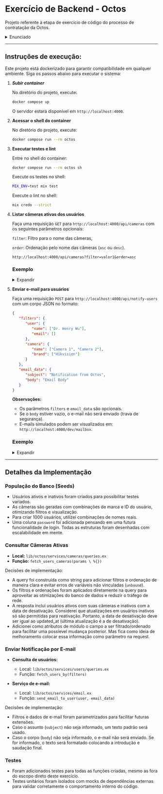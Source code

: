 # Exercício de Backend - Octos

Projeto referente à etapa de exercício de código do processo de contratação da Octos.


<details>
<summary>Enunciado</summary>


Nesse exercício, pedimos para criar uma aplicação Phoenix e implementar algumas funcionalidades nela. A aplicação Phoenix é uma API

Geralmente, nós encorajamos os candidatos a fazerem premissas e resolverem do jeito que acharem melhor, desde que essas premisssas e abordagens sejam eplixadas e documentadas. No entanto, se você tiver mais questão, não hesite em nos contactar por email ou whatsapp.

O app não precisa ter nada de HTML, então você pode criar um app com `--no-html` `--no-assets`. Além disso, pense como um programador frontend iria integrar com essa API e como tornar isso fácil.

Observação: nós usamos GraphQL, mas faça com o que tiver mais conhecimento.

### Expectativas

- Deve ser código pronto para produção
  - O código nos mostrará como você entrega coisas para produção e será um reflexo do seu trabalho.
  - Apenas para ser bem claro: Não esperamos que você realmente o implante em algum lugar ou faça um release. Esta é uma declaração sobre a qualidade da solução.
- Você tem 5 dias para entregar o código. Além disso, se houver algo que você teve que deixar incompleto ou se há uma melhor solução que você implementaria, mas não pôde devido a limitações de tempo pessoais, por favor, tente nos guiar através do seu processo de pensamento ou de quaisquer partes faltantes, utilizando a seção "Detalhes da Implementação" abaixo.

### O que você vai construir

Um aplicativo Phoenix com 2 endpoints para gerenciar câmeras.

Não esperamos que você implemente autenticação e autorização, mas sua solução final deve assumir que será implantada em produção e que os dados serão consumidos por uma Single Page Application que roda nos navegadores dos clientes.

### Requisitos

- Devemos armazenar usuários e câmeras em um banco de dados PostgreSQL.
- Cada usuário tem um nome e pode ter múltiplas câmeras.
- Cada câmeras deve ter uma marca.
- Todos os campos acima definidos devem ser obrigatórios.
- Cada usuário deve ter pelo menos 1 câmera ativa em um dado momento.
- Todos os endpoints devem retornar JSON.
- Um arquivo readme com instruções sobre como executar o aplicativo.

#### Semeando o banco de dados

- mix ecto.setup deve criar tabelas no banco de dados e preenchê-lo com 1 mil usuários; para cada usuário, devem ser criadas 50 câmeras com nomes/marcas aleatórias.
- O status de cada câmera também deve ser aleatório, permitindo usuários com apenas 1 câmera ativa e usuários com mútiplas câmeras ativas.
- Deve-se usar 4 ou mais marcas diferentes, sendo ao menos estas: Intelbras, Hikvision, Giga e Vivotek.
- O nome dos usuários pode ser aleatório.
- Suponha que os engenheiros precisem semear seus bancos de dados regularmente, então o desempenho do script de seed é importante.

#### Tarefas

1. Implementar um endpoint para fornecer uma lista de usuários e suas câmeras
   - Cada usuário deve retornar seu nome e suas câmeras ativas.
   - Alguns usuários podem ter sido desligados (a funcionalidade de desligamento deve ser considerada fora do escopo deste exercício), então só nesse caso é possível que todas as câmeras pertencentes a um usuário estejam inativas. Nestes casos, o endpoint deve retornar a data em que o usuário foi desligado.
   - Este endpoint deve suportar filtragem por parte do nome da câmera e ordenação pelo nome da camera.
   - Endpoint: GET /cameras

2. Implementar um endpoint que envia um e-mail para cada usuário com uma câmera da marca Hikvision;
   - ⚠️ O app não precisa enviar email de fato, então você não precisa necessariamente de acesso à internet para trabalhar no seu desafio.
   - Você pode usar o modo "dev/mailbox" que já vem no phoenix.
   - Endpoint: POST /notify-users

</details>

---


## Instruções de execução:
Este projeto está dockerizado para garantir compatibilidade em qualquer ambiente. Siga os passos abaixo para executar o sistema:

1. ***Subir container***

   No diretório do projeto, execute:  
   ```bash
   docker compose up
   ```  

   O servidor estará disponível em `http://localhost:4000`.

2. **Acessar o shell do container**  

   No diretório do projeto, execute:  
   ```bash
   docker compose run --rm octos
   ```

3. **Executar testes e lint**  

   Entre no shell do container:  
   ```bash
   docker compose run --rm octos sh
   ```

   Execute os testes no shell:  
   ```bash
   MIX_ENV=test mix test
   ```

   Execute o lint no shell:  
   ```bash
   mix credo --strict
   ```

4. **Listar câmeras ativas dos usuários**

   Faça uma requisição `GET` para `http://localhost:4000/api/cameras` com os seguintes parâmetros opcionais:

   `filter`: Filtro para o nome das câmeras,

   `order`: Ordenação pelo nome das câmeras (`asc` ou `desc`).

   ```
   http://localhost:4000/api/cameras?filter=valor1&order=asc

   ```

   ### Exemplo
   <details>
   <summary>Expandir</summary>
   <img src="image.png" alt="Exemplo de resposta" />
   </details>


5. **Enviar e-mail para usuários**

   Faça uma requisição `POST` para `http://localhost:4000/api/notify-users` com um corpo JSON no formato:  
   ```json
   {
      "filters": {
         "user": {
            "name": ["Dr. Henry Wu"],
            "email": []
         },
         "camera": {
            "name": ["Camera 1", "Camera 2"],
            "brand": ["Hikvision"]
         }
      },
      "email_data": {
         "subject": "Notification from Octos",
         "body": "Email Body"
      }
   }
   ```

   **Observações:**

   - Os parâmetros `filters` e `email_data` são opcionais.  
   - Se o `body` estiver vazio, o e-mail não será enviado (trava de segurança).  
   - E-mails simulados podem ser visualizados em: `http://localhost:4000/dev/mailbox`.

   ### Exemplo
   <details>
   <summary>Expandir</summary>
   <img src="image-1.png" alt="Mailbox exemplo 1" />
   <img src="image-2.png" alt="Mailbox exemplo 2" />
   </details>

---

## Detalhes da Implementação

### População do Banco (Seeds)
- Usuários ativos e inativos foram criados para possibilitar testes variados.  
- As câmeras são geradas com combinações de marca e ID do usuário, otimizando filtros e visualização.  
- Para criar 1000 usuários, utilizei combinações de nomes reais.  
- Uma coluna `password` foi adicionada pensando em uma futura funcionalidade de login. Todas as estruturas foram desenhadas com escalabilidade em mente.

### Consultar Câmeras Ativas
- **Local:** `lib/octos/services/cameras/queries.ex`  
- **Função:** `fetch_users_cameras(params \ %{})`  

Decisões de implementação:
- A query foi construída como string para adicionar filtros e ordenação de maneira clara e evitar erros de variáveis não vinculadas (`unbound`).
- Os filtros e ordenações foram aplicados diretamente na query para aproveitar as otimizações do banco de dados e reduzir o tráfego de rede.
- A resposta inclui usuários ativos com suas câmeras e inativos com a data de desativação. Considerei que atualizações em usuários inativos só são permitidas para reativação. Portanto, a data de desativação deve ser igual ao updated_at (última atualização é a de desativação).
- Adicionei como atributos de módulo o campo a ser filtrado/ordenado para facilitar uma possíevel mudança posterior. Mas fica como ideia de melhoramento colocar essa informação como parâmetro na request.

### Enviar Notificação por E-mail
- **Consulta de usuários:**  
  - Local: `lib/octos/services/users/queries.ex`  
  - Função: `fetch_users_by(filters)`  

- **Serviço de e-mail:**  
  - Local: `lib/octos/services/email.ex`  
  - Função: `send_email_to_user(user, email_data)`  

Decisões de implementação:
- Filtros e dados de e-mail foram parametrizados para facilitar futuras extensões.  
- Caso o assunto (`subject`) não seja informado, um texto padrão será usado.  
- Caso o corpo (`body`) não seja informado, o e-mail não será enviado. Se for informado, o texto será formatado colocando a introdução e saudação final.

### Testes
- Foram adicionados testes para todas as funções criadas, mesmo as fora do escopo direto deste exercício.  
- Testes unitários foram isolados com mocks de dependências externas para validar corretamente o comportamento interno do código.
